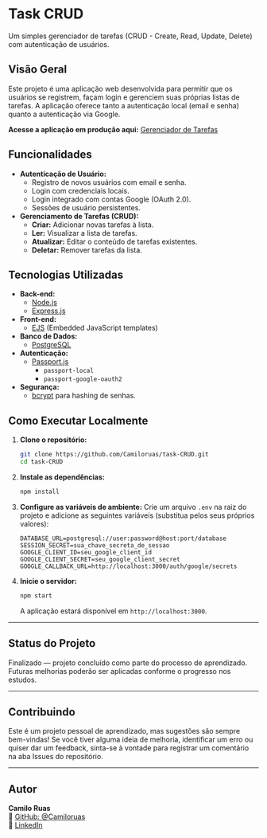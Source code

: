 # Task CRUD

Um simples gerenciador de tarefas (CRUD - Create, Read, Update, Delete) com autenticação de usuários.

## Visão Geral

Este projeto é uma aplicação web desenvolvida para permitir que os usuários se registrem, façam login e gerenciem suas próprias listas de tarefas. A aplicação oferece tanto a autenticação local (email e senha) quanto a autenticação via Google.

**Acesse a aplicação em produção aqui:**   [Gerenciador de Tarefas](https://task-crud-camilo-70504f57f090.herokuapp.com/)

## Funcionalidades

*   **Autenticação de Usuário:**
    *   Registro de novos usuários com email e senha.
    *   Login com credenciais locais.
    *   Login integrado com contas Google (OAuth 2.0).
    *   Sessões de usuário persistentes.
*   **Gerenciamento de Tarefas (CRUD):**
    *   **Criar:** Adicionar novas tarefas à lista.
    *   **Ler:** Visualizar a lista de tarefas.
    *   **Atualizar:** Editar o conteúdo de tarefas existentes.
    *   **Deletar:** Remover tarefas da lista.

## Tecnologias Utilizadas

*   **Back-end:**
    *   [Node.js](https://nodejs.org/)
    *   [Express.js](https://expressjs.com/)
*   **Front-end:**
    *   [EJS](https://ejs.co/) (Embedded JavaScript templates)
*   **Banco de Dados:**
    *   [PostgreSQL](https://www.postgresql.org/)
*   **Autenticação:**
    *   [Passport.js](http://www.passportjs.org/)
        *   `passport-local`
        *   `passport-google-oauth2`
*   **Segurança:**
    *   [bcrypt](https://www.npmjs.com/package/bcrypt) para hashing de senhas.

## Como Executar Localmente

1.  **Clone o repositório:**
    ```bash
    git clone https://github.com/Camiloruas/task-CRUD.git
    cd task-CRUD
    ```

2.  **Instale as dependências:**
    ```bash
    npm install
    ```

3.  **Configure as variáveis de ambiente:**
    Crie um arquivo `.env` na raiz do projeto e adicione as seguintes variáveis (substitua pelos seus próprios valores):
    ```
    DATABASE_URL=postgresql://user:password@host:port/database
    SESSION_SECRET=sua_chave_secreta_de_sessao
    GOOGLE_CLIENT_ID=seu_google_client_id
    GOOGLE_CLIENT_SECRET=seu_google_client_secret
    GOOGLE_CALLBACK_URL=http://localhost:3000/auth/google/secrets
    ```

4.  **Inicie o servidor:**
    ```bash
    npm start
    ```
    A aplicação estará disponível em `http://localhost:3000`.

---

##  Status do Projeto

 Finalizado — projeto concluído como parte do processo de aprendizado. Futuras melhorias poderão ser aplicadas conforme o progresso nos estudos.

---

##  Contribuindo

Este é um projeto pessoal de aprendizado, mas sugestões são sempre bem-vindas!
Se você tiver alguma ideia de melhoria, identificar um erro ou quiser dar um feedback, sinta-se à vontade para registrar um comentário na aba Issues do repositório.

---

##  Autor

**Camilo Ruas**  
🔗 [GitHub: @Camiloruas](https://github.com/Camiloruas)  
🔗 [LinkedIn](https://www.linkedin.com/in/camilo-ruas-3a2a6425/)